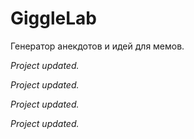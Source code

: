 # GiggleLab
Генератор анекдотов и идей для мемов.

_Project updated._

_Project updated._

_Project updated._

_Project updated._
